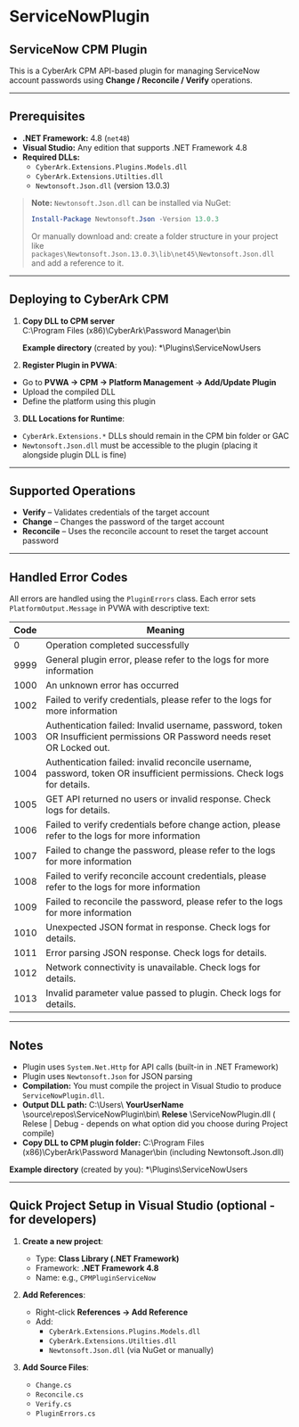 # ServiceNowPlugin
## ServiceNow CPM Plugin

This is a CyberArk CPM API-based plugin for managing ServiceNow account passwords using **Change / Reconcile / Verify** operations.

---

## Prerequisites

- **.NET Framework:** 4.8 (`net48`)  
- **Visual Studio:** Any edition that supports .NET Framework 4.8  
- **Required DLLs:**
  - `CyberArk.Extensions.Plugins.Models.dll`
  - `CyberArk.Extensions.Utilties.dll`
  - `Newtonsoft.Json.dll` (version 13.0.3)

> **Note:** `Newtonsoft.Json.dll` can be installed via NuGet:  
> ```powershell
> Install-Package Newtonsoft.Json -Version 13.0.3
> ```  
> Or manually download and: create a folder structure in your project like  
> `packages\Newtonsoft.Json.13.0.3\lib\net45\Newtonsoft.Json.dll`  
> and add a reference to it.

---

## Deploying to CyberArk CPM

1. **Copy DLL to CPM server**  
C:\Program Files (x86)\CyberArk\Password Manager\bin<place dll files here>

   **Example directory** (created by you):  *\Plugins\ServiceNowUsers
   
3. **Register Plugin in PVWA**:
- Go to **PVWA → CPM → Platform Management → Add/Update Plugin**  
- Upload the compiled DLL  
- Define the platform using this plugin

3. **DLL Locations for Runtime**:
- `CyberArk.Extensions.*` DLLs should remain in the CPM bin folder or GAC  
- `Newtonsoft.Json.dll` must be accessible to the plugin (placing it alongside plugin DLL is fine)

---

## Supported Operations

- **Verify** – Validates credentials of the target account  
- **Change** – Changes the password of the target account  
- **Reconcile** – Uses the reconcile account to reset the target account password

---

## Handled Error Codes

All errors are handled using the `PluginErrors` class. Each error sets `PlatformOutput.Message` in PVWA with descriptive text:

| Code  | Meaning |
|-------|---------|
| 0     | Operation completed successfully |
| 9999  | General plugin error, please refer to the logs for more information |
| 1000  | An unknown error has occurred |
| 1002  | Failed to verify credentials, please refer to the logs for more information |
| 1003  | Authentication failed: Invalid username, password, token OR Insufficient permissions OR Password needs reset OR Locked out. |
| 1004  | Authentication failed: invalid reconcile username, password, token OR insufficient permissions. Check logs for details. |
| 1005  | GET API returned no users or invalid response. Check logs for details. |
| 1006  | Failed to verify credentials before change action, please refer to the logs for more information |
| 1007  | Failed to change the password, please refer to the logs for more information |
| 1008  | Failed to verify reconcile account credentials, please refer to the logs for more information |
| 1009  | Failed to reconcile the password, please refer to the logs for more information |
| 1010  | Unexpected JSON format in response. Check logs for details. |
| 1011  | Error parsing JSON response. Check logs for details. |
| 1012  | Network connectivity is unavailable. Check logs for details. |
| 1013  | Invalid parameter value passed to plugin. Check logs for details. |

---

## Notes

- Plugin uses `System.Net.Http` for API calls (built-in in .NET Framework)  
- Plugin uses `Newtonsoft.Json` for JSON parsing
- **Compilation:** You must compile the project in Visual Studio to produce `ServiceNowPlugin.dll`.
- **Output DLL path:**
  C:\Users\ **YourUserName** \source\repos\ServiceNowPlugin\bin\ **Relese** \ServiceNowPlugin.dll ( Relese | Debug - depends on what option did you choose during Project compile)
-  **Copy DLL to CPM plugin folder:**
  C:\Program Files (x86)\CyberArk\Password Manager\bin<your plugin folder> (including Newtonsoft.Json.dll)

**Example directory** (created by you):  *\Plugins\ServiceNowUsers

---

## Quick Project Setup in Visual Studio (optional - for developers)

1. **Create a new project**:  
   - Type: **Class Library (.NET Framework)**  
   - Framework: **.NET Framework 4.8**  
   - Name: e.g., `CPMPluginServiceNow`

2. **Add References**:  
   - Right-click **References → Add Reference**  
   - Add:
     - `CyberArk.Extensions.Plugins.Models.dll`
     - `CyberArk.Extensions.Utilties.dll`
     - `Newtonsoft.Json.dll` (via NuGet or manually)

3. **Add Source Files**:
   - `Change.cs`
   - `Reconcile.cs`
   - `Verify.cs`
   - `PluginErrors.cs`


